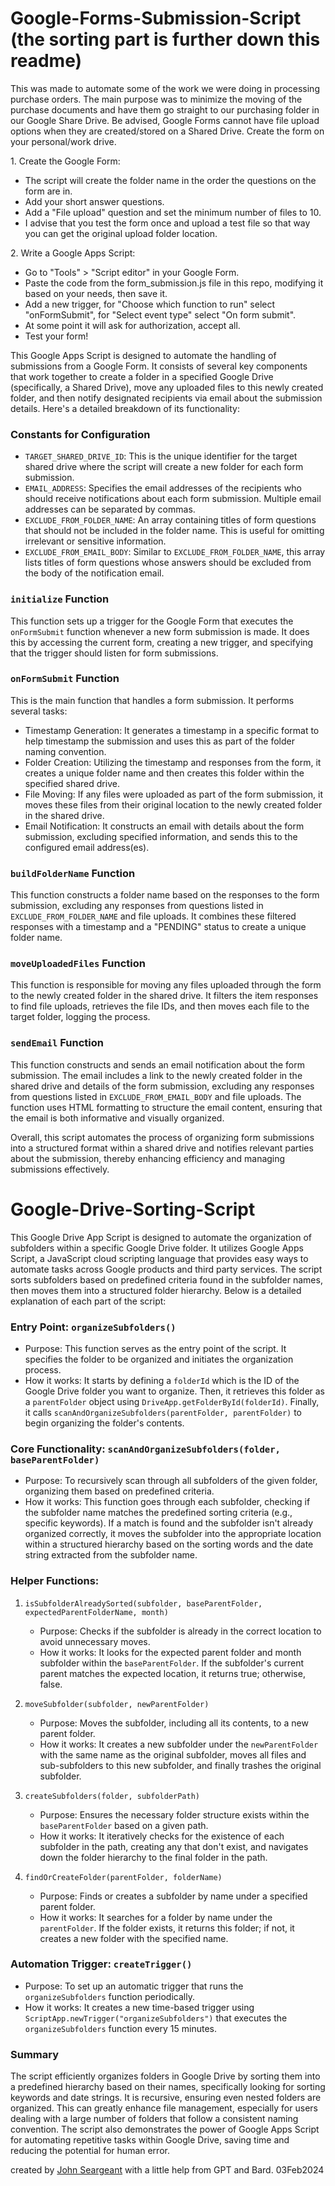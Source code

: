 # Google-Forms-Submission-Script (the sorting part is further down this readme)

This was made to automate some of the work we were doing in processing purchase orders. The main purpose was to minimize the moving of the purchase documents and have them go straight to our purchasing folder in our Google Share Drive.
Be advised, Google Forms cannot have file upload options when they are created/stored on a Shared Drive. Create the form on your personal/work drive.

1\. Create the Google Form:

-   The script will create the folder name in the order the questions on the form are in.
-   Add your short answer questions.
-   Add a "File upload" question and set the minimum number of files to 10.
-   I advise that you test the form once and upload a test file so that way you can get the original upload folder location.

2\. Write a Google Apps Script:

-   Go to "Tools" > "Script editor" in your Google Form.
-   Paste the code from the form_submission.js file in this repo, modifying it based on your needs, then save it.
-   Add a new trigger, for "Choose which function to run" select "onFormSubmit", for "Select event type" select "On form submit".
-   At some point it will ask for authorization, accept all.
-   Test your form!


This Google Apps Script is designed to automate the handling of submissions from a Google Form. It consists of several key components that work together to create a folder in a specified Google Drive (specifically, a Shared Drive), move any uploaded files to this newly created folder, and then notify designated recipients via email about the submission details. Here's a detailed breakdown of its functionality:

### Constants for Configuration

-   `TARGET_SHARED_DRIVE_ID`: This is the unique identifier for the target shared drive where the script will create a new folder for each form submission.
-   `EMAIL_ADDRESS`: Specifies the email addresses of the recipients who should receive notifications about each form submission. Multiple email addresses can be separated by commas.
-   `EXCLUDE_FROM_FOLDER_NAME`: An array containing titles of form questions that should not be included in the folder name. This is useful for omitting irrelevant or sensitive information.
-   `EXCLUDE_FROM_EMAIL_BODY`: Similar to `EXCLUDE_FROM_FOLDER_NAME`, this array lists titles of form questions whose answers should be excluded from the body of the notification email.

### `initialize` Function

This function sets up a trigger for the Google Form that executes the `onFormSubmit` function whenever a new form submission is made. It does this by accessing the current form, creating a new trigger, and specifying that the trigger should listen for form submissions.

### `onFormSubmit` Function

This is the main function that handles a form submission. It performs several tasks:

-   Timestamp Generation: It generates a timestamp in a specific format to help timestamp the submission and uses this as part of the folder naming convention.
-   Folder Creation: Utilizing the timestamp and responses from the form, it creates a unique folder name and then creates this folder within the specified shared drive.
-   File Moving: If any files were uploaded as part of the form submission, it moves these files from their original location to the newly created folder in the shared drive.
-   Email Notification: It constructs an email with details about the form submission, excluding specified information, and sends this to the configured email address(es).

### `buildFolderName` Function

This function constructs a folder name based on the responses to the form submission, excluding any responses from questions listed in `EXCLUDE_FROM_FOLDER_NAME` and file uploads. It combines these filtered responses with a timestamp and a "PENDING" status to create a unique folder name.

### `moveUploadedFiles` Function

This function is responsible for moving any files uploaded through the form to the newly created folder in the shared drive. It filters the item responses to find file uploads, retrieves the file IDs, and then moves each file to the target folder, logging the process.

### `sendEmail` Function

This function constructs and sends an email notification about the form submission. The email includes a link to the newly created folder in the shared drive and details of the form submission, excluding any responses from questions listed in `EXCLUDE_FROM_EMAIL_BODY` and file uploads. The function uses HTML formatting to structure the email content, ensuring that the email is both informative and visually organized.

Overall, this script automates the process of organizing form submissions into a structured format within a shared drive and notifies relevant parties about the submission, thereby enhancing efficiency and managing submissions effectively.

# Google-Drive-Sorting-Script

This Google Drive App Script is designed to automate the organization of subfolders within a specific Google Drive folder. It utilizes Google Apps Script, a JavaScript cloud scripting language that provides easy ways to automate tasks across Google products and third party services. The script sorts subfolders based on predefined criteria found in the subfolder names, then moves them into a structured folder hierarchy. Below is a detailed explanation of each part of the script:

### Entry Point: `organizeSubfolders()`

-   Purpose: This function serves as the entry point of the script. It specifies the folder to be organized and initiates the organization process.
-   How it works: It starts by defining a `folderId` which is the ID of the Google Drive folder you want to organize. Then, it retrieves this folder as a `parentFolder` object using `DriveApp.getFolderById(folderId)`. Finally, it calls `scanAndOrganizeSubfolders(parentFolder, parentFolder)` to begin organizing the folder's contents.

### Core Functionality: `scanAndOrganizeSubfolders(folder, baseParentFolder)`

-   Purpose: To recursively scan through all subfolders of the given folder, organizing them based on predefined criteria.
-   How it works: This function goes through each subfolder, checking if the subfolder name matches the predefined sorting criteria (e.g., specific keywords). If a match is found and the subfolder isn't already organized correctly, it moves the subfolder into the appropriate location within a structured hierarchy based on the sorting words and the date string extracted from the subfolder name.

### Helper Functions:

1.  `isSubfolderAlreadySorted(subfolder, baseParentFolder, expectedParentFolderName, month)`

    -   Purpose: Checks if the subfolder is already in the correct location to avoid unnecessary moves.
    -   How it works: It looks for the expected parent folder and month subfolder within the `baseParentFolder`. If the subfolder's current parent matches the expected location, it returns true; otherwise, false.
2.  `moveSubfolder(subfolder, newParentFolder)`

    -   Purpose: Moves the subfolder, including all its contents, to a new parent folder.
    -   How it works: It creates a new subfolder under the `newParentFolder` with the same name as the original subfolder, moves all files and sub-subfolders to this new subfolder, and finally trashes the original subfolder.
3.  `createSubfolders(folder, subfolderPath)`

    -   Purpose: Ensures the necessary folder structure exists within the `baseParentFolder` based on a given path.
    -   How it works: It iteratively checks for the existence of each subfolder in the path, creating any that don't exist, and navigates down the folder hierarchy to the final folder in the path.
4.  `findOrCreateFolder(parentFolder, folderName)`

    -   Purpose: Finds or creates a subfolder by name under a specified parent folder.
    -   How it works: It searches for a folder by name under the `parentFolder`. If the folder exists, it returns this folder; if not, it creates a new folder with the specified name.

### Automation Trigger: `createTrigger()`

-   Purpose: To set up an automatic trigger that runs the `organizeSubfolders` function periodically.
-   How it works: It creates a new time-based trigger using `ScriptApp.newTrigger("organizeSubfolders")` that executes the `organizeSubfolders` function every 15 minutes.

### Summary

The script efficiently organizes folders in Google Drive by sorting them into a predefined hierarchy based on their names, specifically looking for sorting keywords and date strings. It is recursive, ensuring even nested folders are organized. This can greatly enhance file management, especially for users dealing with a large number of folders that follow a consistent naming convention. The script also demonstrates the power of Google Apps Script for automating repetitive tasks within Google Drive, saving time and reducing the potential for human error.

created by [John Seargeant](https://github.com/John-Sarge) with a little help from GPT and Bard.  03Feb2024
